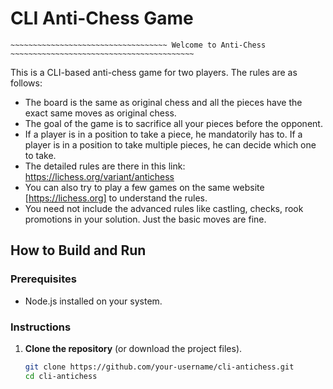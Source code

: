 # CLI Anti-Chess Game

~~~~~~~~~~~~~~~~~~~~~~~~~~~~~~~~~~~~~~~~~~~~~~~~~~~~~~~~~~~~~~~~~~~~~~~~~~~~~~~~~~~~~~~~~~~~~~~~~~~~~~~~~~
~~~~~~~~~~~~~~~~~~~~~~~~~~~~~~~~~~~ Welcome to Anti-Chess ~~~~~~~~~~~~~~~~~~~~~~~~~~~~~~~~~~~~~~~~~
~~~~~~~~~~~~~~~~~~~~~~~~~~~~~~~~~~~~~~~~~~~~~~~~~~~~~~~~~~~~~~~~~~~~~~~~~~~~~~~~~~~~~~~~~~~~~~~~~~~~~~~~~~

This is a CLI-based anti-chess game for two players. The rules are as follows:

- The board is the same as original chess and all the pieces have the exact same moves as original chess.
- The goal of the game is to sacrifice all your pieces before the opponent.
- If a player is in a position to take a piece, he mandatorily has to. If a player is in a position to take multiple pieces, he can decide which one to take.
- The detailed rules are there in this link: https://lichess.org/variant/antichess
- You can also try to play a few games on the same website [https://lichess.org] to understand the rules.
- You need not include the advanced rules like castling, checks, rook promotions in your solution. Just the basic moves are fine.


## How to Build and Run

### Prerequisites
- Node.js installed on your system.

### Instructions

1. **Clone the repository** (or download the project files).

   ```sh
   git clone https://github.com/your-username/cli-antichess.git
   cd cli-antichess
